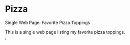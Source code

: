 # Pizza
Single Web Page: Favorite Pizza Toppings

This is a single web page listing my favorite pizza toppings.  
;
